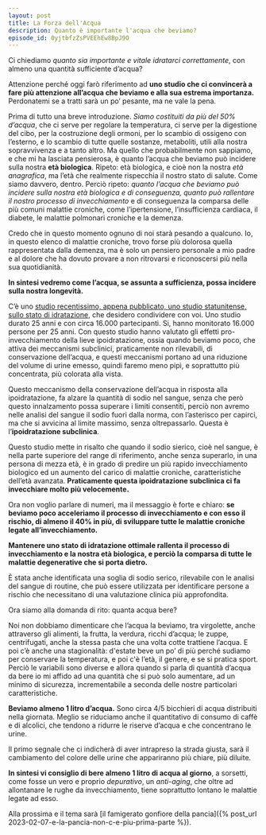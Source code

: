 ```yaml
---
layout: post
title: La Forza dell'Acqua
description: Quanto è importante l'acqua che beviamo?
episode_id: 0yjtbfzZsPVEEhEw8BpJ9O
---
```


Ci chiediamo *quanto sia importante e vitale idratarci correttamente*, con almeno una quantità sufficiente d’acqua?

Attenzione perché oggi farò riferimento ad **uno studio che ci convincerà a fare più attenzione all’acqua che beviamo e alla sua estrema importanza.** Perdonatemi se a tratti sarà un po’ pesante, ma ne vale la pena.

Prima di tutto una breve introduzione. *Siamo costituiti da più del 50% d’acqua*, che ci serve per regolare la temperatura, ci serve per la digestione del cibo, per la costruzione degli ormoni, per lo scambio di ossigeno con l’esterno, e lo scambio di tutte quelle sostanze, metaboliti, utili alla nostra sopravvivenza e a tanto altro. Ma quello che probabilmente non sappiamo, e che mi ha lasciata pensierosa, è quanto l’acqua che beviamo può incidere sulla nostra **età biologica**. Ripeto: età biologica, e cioè non la nostra *età anagrafica*, ma l’età che realmente rispecchia il nostro stato di salute. Come siamo davvero, dentro. Perciò ripeto: *quanto l’acqua che beviamo può incidere sulla nostra età biologica e di conseguenza, quanto può rallentare il nostro processo di invecchiamento* e di conseguenza la comparsa delle più comuni malattie croniche, come l’ipertensione, l’insufficienza cardiaca, il diabete, le malattie polmonari croniche e la demenza.

Credo che in questo momento ognuno di noi starà pesando a qualcuno. Io, in questo elenco di malattie croniche, trovo forse più dolorosa quella rappresentata dalla demenza, ma è solo un pensiero personale a mio padre e al dolore che ha dovuto provare a non ritrovarsi e riconoscersi più nella sua quotidianità.

**In sintesi vedremo come l’acqua, se assunta a sufficienza, possa incidere sulla nostra longevità.**

C’è uno [studio recentissimo, appena pubblicato, uno studio statunitense, sullo stato di idratazione](https://doi.org/10.1016/j.ebiom.2022.104404), che desidero condividere con voi. Uno studio durato 25 anni e con circa 16.000 partecipanti. Si, hanno monitorato 16.000 persone per 25 anni. Con questo studio hanno valutato gli effetti pro-invecchiamento della lieve ipoidratazione, ossia quando beviamo poco, che attiva dei meccanismi subclinici, praticamente non rilevabili, di conservazione dell’acqua, e questi meccanismi portano ad una riduzione del volume di urine emesso, quindi faremo meno pipì, e soprattutto più concentrata, più colorata alla vista.

Questo meccanismo della conservazione dell’acqua in risposta alla ipoidratazione, fa alzare la quantità di sodio nel sangue, senza che però questo innalzamento possa superare i limiti consentiti, perciò non avremo nelle analisi del sangue il sodio fuori dalla norma, con l’asterisco per capirci, ma che si avvicina al limite massimo, senza oltrepassarlo. Questa è l’**ipoidratazione subclinica**.

Questo studio mette in risalto che quando il sodio sierico, cioè nel sangue, è nella parte superiore del range di riferimento, anche senza superarlo, in una persona di mezza età, è in grado di predire un più rapido invecchiamento biologico ed un aumento del carico di malattie croniche, caratteristiche dell’età avanzata. **Praticamente questa ipoidratazione subclinica ci fa invecchiare molto più velocemente.**

Ora non voglio parlare di numeri, ma il messaggio è forte e chiaro: **se beviamo poco acceleriamo il processo di invecchiamento e con esso il rischio, di almeno il 40% in più, di sviluppare tutte le malattie croniche legate all’invecchiamento.**

**Mantenere uno stato di idratazione ottimale rallenta il processo di invecchiamento e la nostra età biologica, e perciò la comparsa di tutte le malattie degenerative che si porta dietro.**

È stata anche identificata una soglia di sodio serico, rilevabile con le analisi del sangue di routine, che può essere utilizzata per identificare persone a rischio che necessitano di una valutazione clinica più approfondita.

Ora siamo alla domanda di rito: quanta acqua bere?

Noi non dobbiamo dimenticare che l’acqua la beviamo, tra virgolette, anche attraverso gli alimenti, la frutta, la verdura, ricchi d’acqua; le zuppe, centrifugati, anche la stessa pasta che una volta cotte trattiene l’acqua. E poi c’è anche una stagionalità: d'estate beve un po’ di più perché sudiamo per conservare la temperatura, e poi c'è l’età, il genere, e se si pratica sport. Perciò le variabili sono diverse e allora quando si parla di quantità d’acqua da bere io mi affido ad una quantità che si può solo aumentare, ad un minimo di sicurezza, incrementabile a seconda delle nostre particolari caratteristiche.

**Beviamo almeno 1 litro d’acqua.** Sono circa 4/5 bicchieri di acqua distribuiti nella giornata. Meglio se riduciamo anche il quantitativo di consumo di caffè e di alcolici, che tendono a ridurre le riserve d’acqua e che concentrano le urine.

Il primo segnale che ci indicherà di aver intrapreso la strada giusta, sarà il cambiamento del colore delle urine che appariranno più chiare, più diluite.

**In sintesi vi consiglio di bere almeno 1 litro di acqua al giorno**, a sorsetti, come fosse un vero e proprio *depurativo*, un *anti-aging*, che oltre ad allontanare le rughe da invecchiamento, tiene soprattutto lontano le malattie legate ad esso.

Alla prossima e il tema sarà [il famigerato gonfiore della pancia]({% post_url 2023-02-07-e-la-pancia-non-c-e-piu-prima-parte %}).
